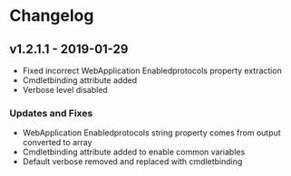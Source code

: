 # Changelog

## v1.2.1.1 - 2019-01-29
- Fixed incorrect WebApplication Enabledprotocols property extraction
- Cmdletbinding attribute added 
- Verbose level disabled

### Updates and Fixes
- WebApplication Enabledprotocols string property comes from output converted to array
- Cmdletbinding attribute added to enable common variables
- Default verbose removed and replaced with cmdletbinding